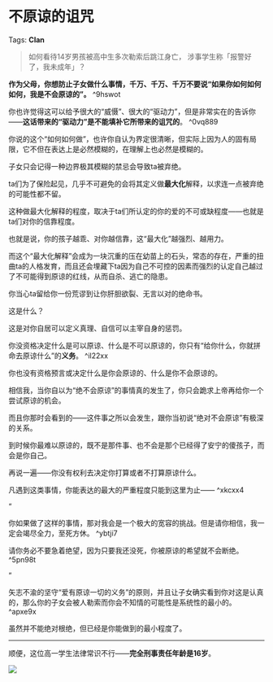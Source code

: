 # 不原谅的诅咒

Tags: **Clan**

> 如何看待14岁男孩被高中生多次勒索后跳江身亡， 涉事学生称「报警好了，我未成年」？



**作为父母，你想防止子女做什么事情，千万、千万、千万不要说“如果你如何如何如何，我是不会原谅的”。** ^9hswot

你也许觉得这可以给予很大的“威慑”、很大的“驱动力”，但是非常实在的告诉你——**这话带来的“驱动力”是不能填补它所带来的诅咒的**。 ^0vq889

你说的这个“如何如何做”，也许你自认为界定很清晰，但实际上因为人的固有局限，它不但在表达上是必然模糊的，在理解上也必然是模糊的。

子女只会记得一种边界极其模糊的禁忌会导致ta被弃绝。

ta们为了保险起见，几乎不可避免的会将其定义做**最大化**解释，以求连一点被弃绝的可能性都不留。

这种做最大化解释的程度，取决于ta们所认定的你的爱的不可或缺程度——也就是ta们对你的信靠程度。

也就是说，你的孩子越乖、对你越信靠，这“最大化”越强烈、越用力。

而这个“最大化解释”会成为一块沉重的压在幼苗上的石头，常态的存在，严重的扭曲ta的人格发育，而且还会埋藏下ta因为自己不可控的因素而强烈的认定自己越过了不可能得到原谅的红线，从而自杀、逃亡的隐患。

你当心ta留给你一份荒谬到让你肝胆欲裂、无言以对的绝命书。

这是什么？

这是对你自居可以定义真理、自信可以主宰自身的惩罚。

你没资格决定什么是可以原谅、什么是不可以原谅的，你只有“给你什么，你就拼命去原谅什么”的**义务**。 ^il22xx

你也没有资格预言或决定什么是你会原谅的、什么是你不会原谅的。

相信我，当你自以为“绝不会原谅”的事情真的发生了，你只会跪求上帝再给你一个尝试原谅的机会。

而且你那时会看到的——这件事之所以会发生，跟你当初说“绝对不会原谅”有极深的关系。

到时候你最难以原谅的，既不是那件事、也不会是那个已经得了安宁的傻孩子，而会是你自己。

再说一遍——你没有权利去决定你打算或者不打算原谅什么。

凡遇到这类事情，你能表达的最大的严重程度只能到这里为止—— ^xkcxx4

“

你如果做了这样的事情，那对我会是一个极大的宽容的挑战。但是请你相信，我一定会竭尽全力，至死方休。 ^ybtji7

请你务必不要急着绝望，因为只要我还没死，你被原谅的希望就不会断绝。 ^5pn98t

”

矢志不渝的坚守“爱有原谅一切的义务”的原则，并且让子女确实看到你对这是认真的，那么你的子女会被人勒索而你会不知情的可能性是系统性的最小的。 ^apxe9x

虽然并不能绝对根绝，但已经是你能做到的最小程度了。



---

顺便，这位高一学生法律常识不行——**完全刑事责任年龄是16岁**。

![](https://picx.zhimg.com/50/v2-3e8f535dedfa3acc7277202e57356489_720w.jpg?source=1940ef5c)
